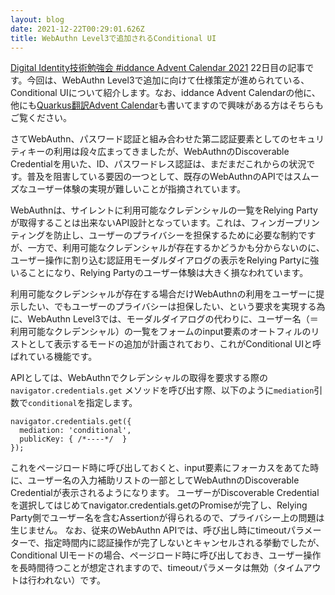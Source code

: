 ```yaml
---
layout: blog
date: 2021-12-22T00:29:01.626Z
title: WebAuthn Level3で追加されるConditional UI
---
```

[Digital Identity技術勉強会 #iddance Advent Calendar 2021](https://qiita.com/advent-calendar/2021/iddance) 22日目の記事です。今回は、WebAuthn Level3で追加に向けて仕様策定が進められている、Conditional UIについて紹介します。なお、iddance Advent Calendarの他に、他にも[Quarkus翻訳Advent Calendar](https://qiita.com/advent-calendar/2021/quarkusio)も書いてますので興味がある方はそちらもご覧ください。

さてWebAuthn、パスワード認証と組み合わせた第二認証要素としてのセキュリティキーの利用は段々広まってきましたが、WebAuthnのDiscoverable Credentialを用いた、ID、パスワードレス認証は、まだまだこれからの状況です。普及を阻害している要因の一つとして、既存のWebAuthnのAPIではスムーズなユーザー体験の実現が難しいことが指摘されています。

WebAuthnは、サイレントに利用可能なクレデンシャルの一覧をRelying Partyが取得することは出来ないAPI設計となっています。これは、フィンガープリンティングを防止し、ユーザーのプライバシーを担保するために必要な制約ですが、一方で、利用可能なクレデンシャルが存在するかどうかも分からないのに、ユーザー操作に割り込む認証用モーダルダイアログの表示をRelying Partyに強いることになり、Relying Partyのユーザー体験は大きく損なわれています。

利用可能なクレデンシャルが存在する場合だけWebAuthnの利用をユーザーに提示したい、でもユーザーのプライバシーは担保したい、という要求を実現する為に、WebAuthn Level3では、モーダルダイアログの代わりに、ユーザー名（＝利用可能なクレデンシャル）の一覧をフォームのinput要素のオートフィルのリストとして表示するモードの追加が計画されており、これがConditional UIと呼ばれている機能です。

APIとしては、WebAuthnでクレデンシャルの取得を要求する際の `navigator.credentials.get` メソッドを呼び出す際、以下のように`mediation`引数で`conditional`を指定します。

```
navigator.credentials.get({
  mediation: 'conditional',
  publicKey: { /*----*/  }
});
```

これをページロード時に呼び出しておくと、input要素にフォーカスをあてた時に、ユーザー名の入力補助リストの一部としてWebAuthnのDiscoverable Credentialが表示されるようになります。
ユーザーがDiscoverable Credentialを選択してはじめてnavigator.credentials.getのPromiseが完了し、Relying Party側でユーザー名を含むAssertionが得られるので、プライバシー上の問題は生じません。
なお、従来のWebAuthn APIでは、呼び出し時にtimeoutパラメーターで、指定時間内に認証操作が完了しないとキャンセルされる挙動でしたが、Conditional UIモードの場合、ページロード時に呼び出しておき、ユーザー操作を長時間待つことが想定されますので、timeoutパラメータは無効（タイムアウトは行われない）です。